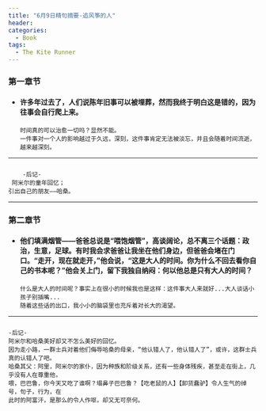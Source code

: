 ```yaml
---
title: "6月9日精句摘要-追风筝的人"
header:
categories:
  - Book
tags:
  - The Kite Runner
---
```


### 第一章节

* #### 许多年过去了，人们说陈年旧事可以被埋葬，然而我终于明白这是错的，因为往事会自行爬上来。

      时间真的可以治愈一切吗？显然不能。
      一件事对一个人的影响越过于久远，深刻，这件事肯定无法被淡忘，并且会随着时间流逝，越来越深刻。
-- --

###
        -后记-
     阿米尔的童年回忆；
    引出自己的朋友——哈桑。

-- --

### 第二章节

* #### 他们填满烟管——爸爸总说是“喂饱烟管”，高谈阔论，总不离三个话题：政治，生意，足球。有时我会求爸爸让我坐在他们身边，但爸爸会堵在门口。“走开，现在就走开，”他会说，“这是大人的时间。你为什么不回去看你自己的书本呢？”他会关上门，留下我独自纳闷：何以他总是只有大人的时间？

      什么是大人的时间呢？事实上在很小的时候我也是这样：这件事大人来就好...大人谈话小孩子别插嘴...
      随着这些话的出口，我小小的脑袋里也充斥着对长大的渴望。

-- --
### 
    -后记-
    阿米尔和哈桑美好却又不怎么美好的回忆。
    因为走小路，一群士兵对着他们侮辱哈桑的母亲，“他认错人了，他认错人了”，或许，这群士兵真的认错人了吧。
    哈桑其父：阿里，阿米尔的家仆，因为种族和阶级关系，还有一些身体残疾，甚至走在街上，几乎没有人在尊重他，
    喂，巴巴鲁，你今天又吃了谁啊？塌鼻子巴巴鲁？【吃老鼠的人】【卸货蠢驴】令人生气的绰号，句子，行为，在
    此时的阿富汗，是那么的令人作呕，却又无可奈何。